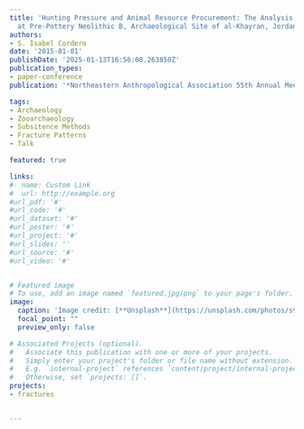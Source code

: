 ```yaml
---
title: 'Hunting Pressure and Animal Resource Procurement: The Analysis of Faunal Remains
  at Pre-Pottery Neolithic B, Archaeological Site of al-Khayran, Jordan'
authors:
- S. Isabel Cordero
date: '2015-01-01'
publishDate: '2025-01-13T16:56:08.263850Z'
publication_types:
- paper-conference
publication: '*Northeastern Anthropological Association 55th Annual Meeting*'

tags:
- Archaeology
- Zooarchaeology
- Subsitence Methods
- Fracture Patterns
- Talk

featured: true

links:
#- name: Custom Link
#  url: http://example.org
#url_pdf: '#'
#url_code: '#'
#url_dataset: '#'
#url_poster: '#'
#url_project: '#'
#url_slides: ''
#url_source: '#'
#url_video: '#'


# Featured image
# To use, add an image named `featured.jpg/png` to your page's folder. 
image:
  caption: 'Image credit: [**Unsplash**](https://unsplash.com/photos/s9CC2SKySJM)'
  focal_point: ""
  preview_only: false

# Associated Projects (optional).
#   Associate this publication with one or more of your projects.
#   Simply enter your project's folder or file name without extension.
#   E.g. `internal-project` references `content/project/internal-project/index.md`.
#   Otherwise, set `projects: []`.
projects:
- fractures


---
```

